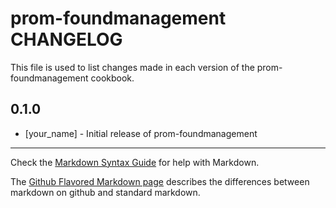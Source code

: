 prom-foundmanagement CHANGELOG
==============================

This file is used to list changes made in each version of the prom-foundmanagement cookbook.

0.1.0
-----
- [your_name] - Initial release of prom-foundmanagement

- - -
Check the [Markdown Syntax Guide](http://daringfireball.net/projects/markdown/syntax) for help with Markdown.

The [Github Flavored Markdown page](http://github.github.com/github-flavored-markdown/) describes the differences between markdown on github and standard markdown.
